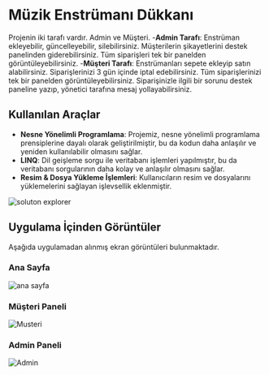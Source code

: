 # Müzik Enstrümanı Dükkanı
Projenin iki tarafı vardır. Admin ve Müşteri. 
-**Admin Tarafı**: Enstrüman ekleyebilir, güncelleyebilir, silebilirsiniz. Müşterilerin şikayetlerini destek panelinden giderebilirsiniz. Tüm siparişleri tek bir panelden görüntüleyebilirsiniz.
-**Müşteri Tarafı**: Enstrümanları sepete ekleyip satın alabilirsiniz. Siparişlerinizi 3 gün içinde iptal edebilirsiniz. Tüm siparişlerinizi tek bir panelden görüntüleyebilirsiniz. Siparişinizle ilgili bir sorunu destek paneline yazıp, yönetici tarafına mesaj yollayabilirsiniz.

## Kullanılan Araçlar
- **Nesne Yönelimli Programlama**: Projemiz, nesne yönelimli programlama prensiplerine dayalı olarak geliştirilmiştir, bu da kodun daha anlaşılır ve yeniden kullanılabilir olmasını sağlar.
- **LINQ**: Dil geişleme sorgu ile veritabanı işlemleri yapılmıştır, bu da veritabanı sorgularının daha kolay ve anlaşılır olmasını sağlar.
- **Resim & Dosya Yükleme İşlemleri**: Kullanıcıların resim ve dosyalarını yüklemelerini sağlayan işlevsellik eklenmiştir.

![soluton explorer](https://github.com/emirtopaloglu0/MuzikEnstrumaniDukkani/assets/147405225/1727994f-86d8-47a0-a6a6-395f194603d7)

## Uygulama İçinden Görüntüler
Aşağıda uygulamadan alınmış ekran görüntüleri bulunmaktadır.
### Ana Sayfa

![ana sayfa](https://github.com/emirtopaloglu0/MuzikEnstrumaniDukkani/assets/147405225/45b2bb65-cdcf-44ba-804c-7e0d1ea73877)

### Müşteri Paneli

![Musteri](https://github.com/emirtopaloglu0/MuzikEnstrumaniDukkani/assets/147405225/326e303c-d43d-4180-9c1a-55ed57f88802)

### Admin Paneli

![Admin](https://github.com/emirtopaloglu0/MuzikEnstrumaniDukkani/assets/147405225/01006640-628d-4939-bd4d-99a6b14abd24)
